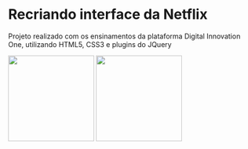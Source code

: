 
# Recriando interface da Netflix

<p>Projeto realizado com os ensinamentos da plataforma Digital Innovation One, utilizando HTML5, CSS3 e plugins do JQuery</p>

<img height="175em" src="https://user-images.githubusercontent.com/60992762/131380550-eb07657e-cc6c-4d46-9154-43211f254455.PNG"/>
<img height="175em" src="https://user-images.githubusercontent.com/60992762/131380602-f1c49629-4393-4a82-9171-c839f65577ed.PNG"/>


